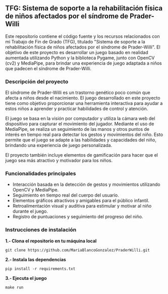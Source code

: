 ## TFG: Sistema de soporte a la rehabilitación física de niños afectados por el síndrome de Prader-Willi

Este repositorio contiene el código fuente y los recursos relacionados con mi Trabajo de Fin de Grado (TFG), titulado "Sistema de soporte a la rehabilitación física de niños afectados por el síndrome de Prader-Willi". El objetivo de este proyecto es desarrollar un juego basado en realidad aumentada utilizando Python y la biblioteca Pygame, junto con OpenCV (cv2) y MediaPipe, para brindar una experiencia de juego adaptada a niños que padecen el síndrome de Prader-Willi.

### Descripción del proyecto

El síndrome de Prader-Willi es un trastorno genético poco común que afecta a niños desde el nacimiento. El juego desarrollado en este proyecto tiene como objetivo proporcionar una herramienta interactiva para ayudar a estos niños a aprender y practicar habilidades de control y atención.

El juego se basa en la visión por computador y utiliza la cámara web del dispositivo para capturar el movimiento del jugador. Mediante el uso de MediaPipe, se realiza un seguimiento de las manos y otros puntos de interés en tiempo real para detectar los gestos y movimientos del niño. Esto permite que el juego se adapte a las habilidades y capacidades del niño, brindando una experiencia de juego personalizada.

El proyecto también incluye elementos de gamificación para hacer que el juego sea más atractivo y motivador para los niños.

### Funcionalidades principales

   - Interacción basada en la detección de gestos y movimientos utilizando OpenCV y MediaPipe.
   - Seguimiento en tiempo real del cuerpo del usuario.
   - Elementos gráficos atractivos y amigables para el público infantil.
   - Retroalimentación visual y auditiva para estimular y motivar al niño durante el juego.
   - Registro de puntuaciones y seguimiento del progreso del niño.
    
### Instrucciones de instalación

**1.- Clona el repositorio en tu máquina local**
```
git clone https://github.com/MariaBlancoGonzalez/PraderWilli.git
```
**2.- Instala las dependencias**
```
pip install -r requirements.txt
```

**3.- Ejecuta el juego**
```
make run
```
